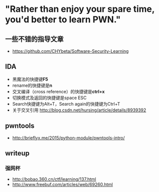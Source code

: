 # "Rather than enjoy your spare time, you'd better to learn PWN."
## 一些不错的指导文章
- https://github.com/CHYbeta/Software-Security-Learning

## IDA
- 黑魔法的快捷键**F5**
- rename的快捷键是**n**
- 交叉编译（cross reference）的快捷键是**ctrl+x**
- 切换模式及返回的快捷键是space ESC
- Search快捷键为Alt+T，Search again的快捷键为Ctrl+T
- 关于交叉引用 http://blog.csdn.net/hursing/article/details/8939392

## pwntools
- http://brieflyx.me/2015/python-module/pwntools-intro/

## writeup
### 强网杯
- http://bobao.360.cn/ctf/learning/137.html
- http://www.freebuf.com/articles/web/69260.html
